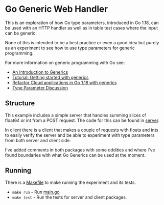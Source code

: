 # Go Generic Web Handler

This is an exploration of how Go type parameters, introduced in Go 1.18, can be used
with an HTTP handler as well as in table test cases where the input can be generic.

None of this is intended to be a best practice or even a good idea but purely as
an experiment to see how to use type parameters for generic programming.

For more information on generic programming with Go see:

- [An Introduction to Generics](https://go.dev/blog/intro-generics)
- [Tutorial: Getting started with generics](https://go.dev/doc/tutorial/generics)
- [Refactor Cloud applications in Go 1.18 with generics](https://www.youtube.com/watch?v=-F2t3oInqKE)
- [Type Parameter Discussion](https://go.googlesource.com/proposal/+/refs/heads/master/design/43651-type-parameters.md)

## Structure

This example includes a simple server that handles summing slices of float64 or int
from a POST request. The code for this can be found in [server](./server).

In [client](./client) there is a client that makes a couple of requests with
floats and ints to easily verify the server and be able to experiment with
type parameters from both server and client side.

I've added comments in both packages with some oddities and where I've found 
boundaries with what Go Generics can be used at the moment.

## Running

There is a [Makefile](./Makefile) to make running the experiment and its tests.

- `make run` - Run [main.go](./main.go)
- `make test` - Run the tests for server and client packages.
